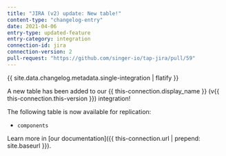 ```yaml
---
title: "JIRA (v2) update: New table!"
content-type: "changelog-entry"
date: 2021-04-06
entry-type: updated-feature
entry-category: integration
connection-id: jira
connection-version: 2
pull-request: "https://github.com/singer-io/tap-jira/pull/59"
---
```

{{ site.data.changelog.metadata.single-integration | flatify }}

A new table has been added to our {{ this-connection.display_name }} (v{{ this-connection.this-version }}) integration!

The following table is now available for replication:

- `components`

Learn more in [our documentation]({{ this-connection.url | prepend: site.baseurl }}).